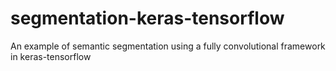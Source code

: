# segmentation-keras-tensorflow
An example of semantic segmentation using a fully convolutional framework in keras-tensorflow

